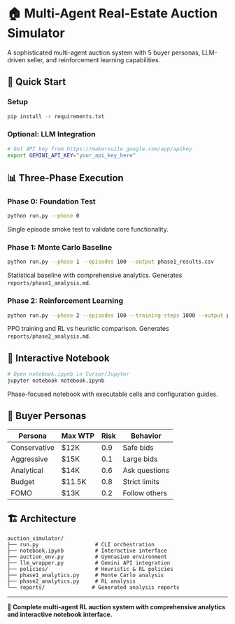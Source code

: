# 🏠 Multi-Agent Real-Estate Auction Simulator

A sophisticated multi-agent auction system with 5 buyer personas, LLM-driven seller, and reinforcement learning capabilities.

## 🚀 Quick Start

### Setup
```bash
pip install -r requirements.txt
```

### Optional: LLM Integration
```bash
# Get API key from https://makersuite.google.com/app/apikey
export GEMINI_API_KEY="your_api_key_here"
```

## 📊 Three-Phase Execution

### Phase 0: Foundation Test
```bash
python run.py --phase 0
```
Single episode smoke test to validate core functionality.

### Phase 1: Monte Carlo Baseline  
```bash
python run.py --phase 1 --episodes 100 --output phase1_results.csv
```
Statistical baseline with comprehensive analytics. Generates `reports/phase1_analysis.md`.

### Phase 2: Reinforcement Learning
```bash
python run.py --phase 2 --episodes 100 --training-steps 1000 --output phase2_results.csv
```
PPO training and RL vs heuristic comparison. Generates `reports/phase2_analysis.md`.

## 📱 Interactive Notebook

```bash
# Open notebook.ipynb in Cursor/Jupyter
jupyter notebook notebook.ipynb
```
Phase-focused notebook with executable cells and configuration guides.

## 👥 Buyer Personas

| Persona | Max WTP | Risk | Behavior |
|---------|---------|------|----------|
| Conservative | $12K | 0.9 | Safe bids |
| Aggressive | $15K | 0.1 | Large bids |
| Analytical | $14K | 0.6 | Ask questions |
| Budget | $11.5K | 0.8 | Strict limits |
| FOMO | $13K | 0.2 | Follow others |

## 🏗️ Architecture

```
auction_simulator/
├── run.py                  # CLI orchestration
├── notebook.ipynb          # Interactive interface
├── auction_env.py          # Gymnasium environment
├── llm_wrapper.py          # Gemini API integration
├── policies/               # Heuristic & RL policies
├── phase1_analytics.py     # Monte Carlo analysis
├── phase2_analytics.py     # RL analysis
└── reports/               # Generated analysis reports
```


---

**🎯 Complete multi-agent RL auction system with comprehensive analytics and interactive notebook interface.**
